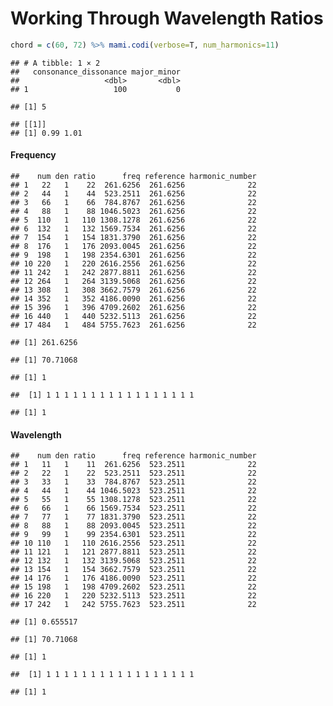 Working Through Wavelength Ratios
================

``` r
chord = c(60, 72) %>% mami.codi(verbose=T, num_harmonics=11)
```

    ## # A tibble: 1 × 2
    ##   consonance_dissonance major_minor
    ##                   <dbl>       <dbl>
    ## 1                   100           0

    ## [1] 5

    ## [[1]]
    ## [1] 0.99 1.01

#### Frequency

    ##    num den ratio      freq reference harmonic_number
    ## 1   22   1    22  261.6256  261.6256              22
    ## 2   44   1    44  523.2511  261.6256              22
    ## 3   66   1    66  784.8767  261.6256              22
    ## 4   88   1    88 1046.5023  261.6256              22
    ## 5  110   1   110 1308.1278  261.6256              22
    ## 6  132   1   132 1569.7534  261.6256              22
    ## 7  154   1   154 1831.3790  261.6256              22
    ## 8  176   1   176 2093.0045  261.6256              22
    ## 9  198   1   198 2354.6301  261.6256              22
    ## 10 220   1   220 2616.2556  261.6256              22
    ## 11 242   1   242 2877.8811  261.6256              22
    ## 12 264   1   264 3139.5068  261.6256              22
    ## 13 308   1   308 3662.7579  261.6256              22
    ## 14 352   1   352 4186.0090  261.6256              22
    ## 15 396   1   396 4709.2602  261.6256              22
    ## 16 440   1   440 5232.5113  261.6256              22
    ## 17 484   1   484 5755.7623  261.6256              22

    ## [1] 261.6256

    ## [1] 70.71068

    ## [1] 1

    ##  [1] 1 1 1 1 1 1 1 1 1 1 1 1 1 1 1 1 1

    ## [1] 1

#### Wavelength

    ##    num den ratio      freq reference harmonic_number
    ## 1   11   1    11  261.6256  523.2511              22
    ## 2   22   1    22  523.2511  523.2511              22
    ## 3   33   1    33  784.8767  523.2511              22
    ## 4   44   1    44 1046.5023  523.2511              22
    ## 5   55   1    55 1308.1278  523.2511              22
    ## 6   66   1    66 1569.7534  523.2511              22
    ## 7   77   1    77 1831.3790  523.2511              22
    ## 8   88   1    88 2093.0045  523.2511              22
    ## 9   99   1    99 2354.6301  523.2511              22
    ## 10 110   1   110 2616.2556  523.2511              22
    ## 11 121   1   121 2877.8811  523.2511              22
    ## 12 132   1   132 3139.5068  523.2511              22
    ## 13 154   1   154 3662.7579  523.2511              22
    ## 14 176   1   176 4186.0090  523.2511              22
    ## 15 198   1   198 4709.2602  523.2511              22
    ## 16 220   1   220 5232.5113  523.2511              22
    ## 17 242   1   242 5755.7623  523.2511              22

    ## [1] 0.655517

    ## [1] 70.71068

    ## [1] 1

    ##  [1] 1 1 1 1 1 1 1 1 1 1 1 1 1 1 1 1 1

    ## [1] 1
